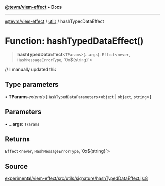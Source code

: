 [**@tevm/viem-effect**](../../README.md) • **Docs**

***

[@tevm/viem-effect](../../modules.md) / [utils](../README.md) / hashTypedDataEffect

# Function: hashTypedDataEffect()

> **hashTypedDataEffect**\<`TParams`\>(...`args`): `Effect`\<`never`, `HashMessageErrorType`, \`0x$\{string\}\`\>

// I manually updated this

## Type parameters

• **TParams** *extends* [`HashTypedDataParameters`\<`object` \| `object`, `string`\>]

## Parameters

• ...**args**: `TParams`

## Returns

`Effect`\<`never`, `HashMessageErrorType`, \`0x$\{string\}\`\>

## Source

[experimental/viem-effect/src/utils/signature/hashTypedDataEffect.js:8](https://github.com/evmts/tevm-monorepo/blob/main/experimental/viem-effect/src/utils/signature/hashTypedDataEffect.js#L8)
